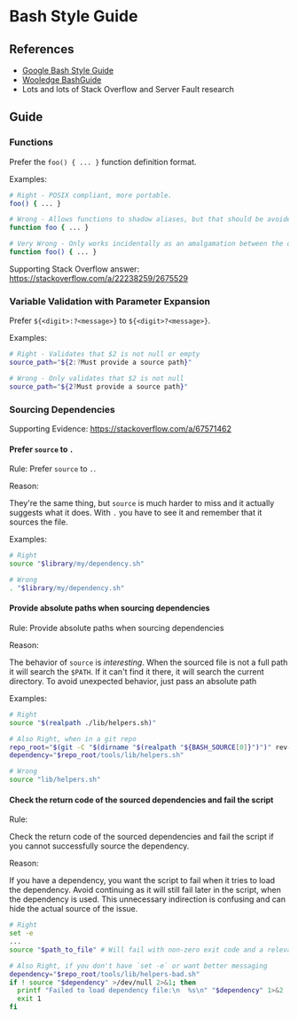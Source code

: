 # Bash Style Guide

## References

- [Google Bash Style Guide](https://google.github.io/styleguide/shellguide.html)
- [Wooledge BashGuide](http://mywiki.wooledge.org/BashGuide)
- Lots and lots of Stack Overflow and Server Fault research

## Guide

### Functions

Prefer the `foo() { ... }` function definition format.

Examples:

```bash
# Right - POSIX compliant, more portable.
foo() { ... }

# Wrong - Allows functions to shadow aliases, but that should be avoided anyways
function foo { ... }

# Very Wrong - Only works incidentally as an amalgamation between the other two.
function foo() { ... }
```

Supporting Stack Overflow answer: <https://stackoverflow.com/a/22238259/2675529>

### Variable Validation with Parameter Expansion

Prefer `${<digit>:?<message>}` to `${<digit>?<message>}`.

Examples:

```bash
# Right - Validates that $2 is not null or empty
source_path="${2:?Must provide a source path}"

# Wrong - Only validates that $2 is not null
source_path="${2?Must provide a source path}"
```

### Sourcing Dependencies

Supporting Evidence: <https://stackoverflow.com/a/67571462>

#### Prefer `source` to `.`

Rule: Prefer `source` to `.`.

Reason:

They're the same thing, but `source` is much harder to miss and it actually suggests what it does.
With `.` you have to see it and remember that it sources the file.

Examples:

```bash
# Right
source "$library/my/dependency.sh"

# Wrong
. "$library/my/dependency.sh"
```

#### Provide absolute paths when sourcing dependencies

Rule: Provide absolute paths when sourcing dependencies

Reason:

The behavior of `source` is _interesting_.
When the sourced file is not a full path it will search the `$PATH`.
If it can't find it there, it will search the current directory.
To avoid unexpected behavior, just pass an absolute path

Examples:

```bash
# Right
source "$(realpath ./lib/helpers.sh)"

# Also Right, when in a git repo
repo_root="$(git -C "$(dirname "$(realpath "${BASH_SOURCE[0]}")")" rev-parse --show-toplevel)"
dependency="$repo_root/tools/lib/helpers.sh"

# Wrong
source "lib/helpers.sh"
```

#### Check the return code of the sourced dependencies and fail the script

Rule:

Check the return code of the sourced dependencies and fail the script if you cannot successfully source the dependency.

Reason:

If you have a dependency, you want the script to fail when it tries to load the dependency.
Avoid continuing as it will still fail later in the script, when the dependency is used.
This unnecessary indirection is confusing and can hide the actual source of the issue.

```bash
# Right
set -e
...
source "$path_to_file" # Will fail with non-zero exit code and a relevant message

# Also Right, if you don't have `set -e` or want better messaging
dependency="$repo_root/tools/lib/helpers-bad.sh"
if ! source "$dependency" >/dev/null 2>&1; then
  printf "Failed to load dependency file:\n  %s\n" "$dependency" 1>&2
  exit 1
fi
```
